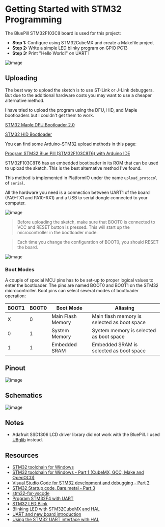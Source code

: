 # Getting Started with STM32 Programming

The BluePill STM32F103C8 board is used for this project:

- **Step 1:** Configure using STM32CubeMX and create a Makefile project
- **Step 2:** Write a simple LED blinky program on GPIO PC13
- **Step 3:** Print "Hello World!" on UART1

![image](https://github.com/m3y54m/start-stm32-bluepill/assets/1549028/1b6a010c-b83e-449e-8bc2-77c649784068)


## Uploading

The best way to upload the sketch is to use ST-Link or J-Link debuggers. But due to the additional hardware costs you may want to use a cheaper alternative method.

I have tried to upload the program using the DFU, HID, and Maple bootloaders but I couldn't get them to work.

[STM32 Maple DFU Bootloader 2.0](https://github.com/rogerclarkmelbourne/STM32duino-bootloader/blob/master/binaries/generic_boot20_pc13.bin)

[STM32 HID Bootloader](https://github.com/Serasidis/STM32_HID_Bootloader/releases)

You can find some Arduino-STM32 upload methods in this page:

[Program STM32 Blue Pill (STM32F103C8T6) with Arduino IDE](https://www.sgbotic.com/index.php?dispatch=pages.view&page_id=48)

STM32F103C8T6 has an embedded bootloader in its ROM that can be used to upload the sketch. This is the best alternative method I've found.

This method is implemented in PlatformIO under the name `upload_protocol` of `serial`.

All the hardware you need is a connection between UART1 of the board (PA9-TX1 and PA10-RX1) and a USB to serial dongle connected to your computer.

![image](https://user-images.githubusercontent.com/1549028/213869831-610a84d2-9df3-4d2a-bf80-3e32a9a684b5.png)

> Before uploading the sketch, make sure that BOOT0 is connected to VCC and RESET button is pressed. This will start up the microcontroller in the bootloader mode.
 
> Each time you change the configuration of BOOT0, you should RESET the board.

![image](https://user-images.githubusercontent.com/1549028/213869836-5bc00653-19df-4bdc-853b-94aeb717bb58.png)

### Boot Modes

A couple of special MCU pins has to be set-up to proper logical values to enter the bootloader. The pins are named BOOT0 and BOOT1 on the STM32 microcontroller. Boot pins can select several modes of bootloader operation:

| BOOT1  | BOOT0  | Boot Mode         | Aliasing                                    |
| ------ | ------ | ----------------- | ------------------------------------------- |
| X      | 0      | Main Flash Memory | Main flash memory is selected as boot space |
| 0      | 1      | System Memory     | System memory is selected as boot space     |
| 1      | 1      | Embedded SRAM     | Embedded SRAM is selected as boot space     |

## Pinout

![image](https://user-images.githubusercontent.com/1549028/213869634-1ede5169-8cdf-4ff9-8a94-26daba5fbd69.png)


## Schematics

![image](https://user-images.githubusercontent.com/1549028/213869613-a7071a58-811e-42a3-b75f-5759ac5d6baa.png)


## Notes

- Adafruit SSD1306 LCD driver library did not work with the BluePill. I used [U8glib](https://github.com/olikraus/u8g2/) instead.

## Resources

- [STM32 toolchain for Windows](https://embeddedgeek.net/posts/STM32-toolchain-for-windows/)
- [STM32 toolchain for Windows - Part 1 (CubeMX, GCC, Make and OpenOCD)](https://youtu.be/PxQw5_7yI8Q)
- [Visual Studio Code for STM32 development and debugging - Part 2](https://youtu.be/xaC5oWwzOt0)
- [STM32 Startup code, Bare metal - Part 3](https://youtu.be/7stymN3eYw0)
- [stm32-for-vscode](https://marketplace.visualstudio.com/items?itemName=bmd.stm32-for-vscode)
- [Program STM32F4 with UART](http://stm32f4-discovery.net/2014/09/program-stm32f4-with-uart/)
- [STM32 LED Blink](https://stm32world.com/wiki/STM32_LED_Blink)
- [Blinking LED with STM32CubeMX and HAL](https://wiki.st.com/stm32mcu/wiki/STM32StepByStep:Step2_Blink_LED)
- [UART and new board introduction](https://wiki.st.com/stm32mcu/wiki/STM32StepByStep:Step3_Introduction_to_the_UART)
- [Using the STM32 UART interface with HAL ](https://visualgdb.com/tutorials/arm/stm32/uart/hal/)
